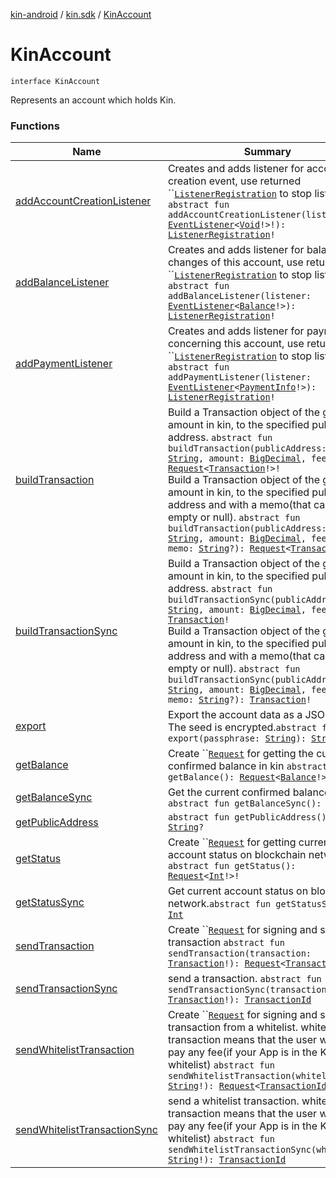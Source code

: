 [kin-android](../../index.md) / [kin.sdk](../index.md) / [KinAccount](./index.md)

# KinAccount

`interface KinAccount`

Represents an account which holds Kin.

### Functions

| Name | Summary |
|---|---|
| [addAccountCreationListener](add-account-creation-listener.md) | Creates and adds listener for account creation event, use returned ``[`ListenerRegistration`](../-listener-registration/index.md) to stop listening. `abstract fun addAccountCreationListener(listener: `[`EventListener`](../-event-listener/index.md)`<`[`Void`](https://docs.oracle.com/javase/6/docs/api/java/lang/Void.html)`!>!): `[`ListenerRegistration`](../-listener-registration/index.md)`!` |
| [addBalanceListener](add-balance-listener.md) | Creates and adds listener for balance changes of this account, use returned ``[`ListenerRegistration`](../-listener-registration/index.md) to stop listening. `abstract fun addBalanceListener(listener: `[`EventListener`](../-event-listener/index.md)`<`[`Balance`](../-balance/index.md)`!>): `[`ListenerRegistration`](../-listener-registration/index.md)`!` |
| [addPaymentListener](add-payment-listener.md) | Creates and adds listener for payments concerning this account, use returned ``[`ListenerRegistration`](../-listener-registration/index.md) to stop listening. `abstract fun addPaymentListener(listener: `[`EventListener`](../-event-listener/index.md)`<`[`PaymentInfo`](../-payment-info/index.md)`!>): `[`ListenerRegistration`](../-listener-registration/index.md)`!` |
| [buildTransaction](build-transaction.md) | Build a Transaction object of the given amount in kin, to the specified public address. `abstract fun buildTransaction(publicAddress: `[`String`](https://kotlinlang.org/api/latest/jvm/stdlib/kotlin/-string/index.html)`, amount: `[`BigDecimal`](https://docs.oracle.com/javase/6/docs/api/java/math/BigDecimal.html)`, fee: `[`Int`](https://kotlinlang.org/api/latest/jvm/stdlib/kotlin/-int/index.html)`): `[`Request`](../../kin.utils/-request/index.md)`<`[`Transaction`](../-transaction/index.md)`!>!`<br>Build a Transaction object of the given amount in kin, to the specified public address and with a memo(that can be empty or null). `abstract fun buildTransaction(publicAddress: `[`String`](https://kotlinlang.org/api/latest/jvm/stdlib/kotlin/-string/index.html)`, amount: `[`BigDecimal`](https://docs.oracle.com/javase/6/docs/api/java/math/BigDecimal.html)`, fee: `[`Int`](https://kotlinlang.org/api/latest/jvm/stdlib/kotlin/-int/index.html)`, memo: `[`String`](https://kotlinlang.org/api/latest/jvm/stdlib/kotlin/-string/index.html)`?): `[`Request`](../../kin.utils/-request/index.md)`<`[`Transaction`](../-transaction/index.md)`!>!` |
| [buildTransactionSync](build-transaction-sync.md) | Build a Transaction object of the given amount in kin, to the specified public address. `abstract fun buildTransactionSync(publicAddress: `[`String`](https://kotlinlang.org/api/latest/jvm/stdlib/kotlin/-string/index.html)`, amount: `[`BigDecimal`](https://docs.oracle.com/javase/6/docs/api/java/math/BigDecimal.html)`, fee: `[`Int`](https://kotlinlang.org/api/latest/jvm/stdlib/kotlin/-int/index.html)`): `[`Transaction`](../-transaction/index.md)`!`<br>Build a Transaction object of the given amount in kin, to the specified public address and with a memo(that can be empty or null). `abstract fun buildTransactionSync(publicAddress: `[`String`](https://kotlinlang.org/api/latest/jvm/stdlib/kotlin/-string/index.html)`, amount: `[`BigDecimal`](https://docs.oracle.com/javase/6/docs/api/java/math/BigDecimal.html)`, fee: `[`Int`](https://kotlinlang.org/api/latest/jvm/stdlib/kotlin/-int/index.html)`, memo: `[`String`](https://kotlinlang.org/api/latest/jvm/stdlib/kotlin/-string/index.html)`?): `[`Transaction`](../-transaction/index.md)`!` |
| [export](export.md) | Export the account data as a JSON string. The seed is encrypted.`abstract fun export(passphrase: `[`String`](https://kotlinlang.org/api/latest/jvm/stdlib/kotlin/-string/index.html)`): `[`String`](https://kotlinlang.org/api/latest/jvm/stdlib/kotlin/-string/index.html)`!` |
| [getBalance](get-balance.md) | Create ``[`Request`](../../kin.utils/-request/index.md) for getting the current confirmed balance in kin `abstract fun getBalance(): `[`Request`](../../kin.utils/-request/index.md)`<`[`Balance`](../-balance/index.md)`!>` |
| [getBalanceSync](get-balance-sync.md) | Get the current confirmed balance in kin `abstract fun getBalanceSync(): `[`Balance`](../-balance/index.md) |
| [getPublicAddress](get-public-address.md) | `abstract fun getPublicAddress(): `[`String`](https://kotlinlang.org/api/latest/jvm/stdlib/kotlin/-string/index.html)`?` |
| [getStatus](get-status.md) | Create ``[`Request`](../../kin.utils/-request/index.md) for getting current account status on blockchain network. `abstract fun getStatus(): `[`Request`](../../kin.utils/-request/index.md)`<`[`Int`](https://kotlinlang.org/api/latest/jvm/stdlib/kotlin/-int/index.html)`!>!` |
| [getStatusSync](get-status-sync.md) | Get current account status on blockchain network.`abstract fun getStatusSync(): `[`Int`](https://kotlinlang.org/api/latest/jvm/stdlib/kotlin/-int/index.html) |
| [sendTransaction](send-transaction.md) | Create ``[`Request`](../../kin.utils/-request/index.md) for signing and sending a transaction `abstract fun sendTransaction(transaction: `[`Transaction`](../-transaction/index.md)`!): `[`Request`](../../kin.utils/-request/index.md)`<`[`TransactionId`](../-transaction-id/index.md)`!>` |
| [sendTransactionSync](send-transaction-sync.md) | send a transaction. `abstract fun sendTransactionSync(transaction: `[`Transaction`](../-transaction/index.md)`!): `[`TransactionId`](../-transaction-id/index.md) |
| [sendWhitelistTransaction](send-whitelist-transaction.md) | Create ``[`Request`](../../kin.utils/-request/index.md) for signing and sending a transaction from a whitelist. whitelist a transaction means that the user will not pay any fee(if your App is in the Kin whitelist) `abstract fun sendWhitelistTransaction(whitelist: `[`String`](https://kotlinlang.org/api/latest/jvm/stdlib/kotlin/-string/index.html)`!): `[`Request`](../../kin.utils/-request/index.md)`<`[`TransactionId`](../-transaction-id/index.md)`!>` |
| [sendWhitelistTransactionSync](send-whitelist-transaction-sync.md) | send a whitelist transaction. whitelist a transaction means that the user will not pay any fee(if your App is in the Kin whitelist) `abstract fun sendWhitelistTransactionSync(whitelist: `[`String`](https://kotlinlang.org/api/latest/jvm/stdlib/kotlin/-string/index.html)`!): `[`TransactionId`](../-transaction-id/index.md) |
